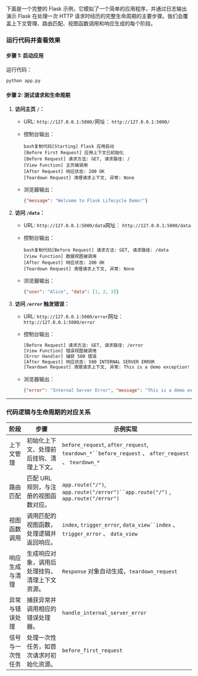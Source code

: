 下面是一个完整的 Flask 示例，它模拟了一个简单的应用程序，并通过日志输出演示 Flask 在处理一次 HTTP 请求时经历的完整生命周期的主要步骤。我们会覆盖上下文管理、路由匹配、视图函数调用和响应生成的每个阶段。

### **运行代码并查看效果**

#### **步骤 1: 启动应用**

运行代码：

```bash
python app.py
```

#### **步骤 2: 测试请求和生命周期**

1. **访问主页 `/`：**

   - URL: `http://127.0.0.1:5000/`网址： `http://127.0.0.1:5000/`

   - 控制台输出：

     ```
     bash复制代码[Starting] Flask 应用启动
     [Before First Request] 应用上下文已初始化
     [Before Request] 请求方法: GET, 请求路径: /
     [View Function] 主页被调用
     [After Request] 响应状态: 200 OK
     [Teardown Request] 清理请求上下文, 异常: None
     ```

   - 浏览器输出：

     ```json
     {"message": "Welcome to Flask Lifecycle Demo!"}
     ```
   
2. **访问 `/data`：**

   - URL: `http://127.0.0.1:5000/data`网址： `http://127.0.0.1:5000/data`

   - 控制台输出：

     ```
     bash复制代码[Before Request] 请求方法: GET, 请求路径: /data
     [View Function] 数据视图被调用
     [After Request] 响应状态: 200 OK
     [Teardown Request] 清理请求上下文, 异常: None
     ```

   - 浏览器输出：

     ```json
     {"user": "Alice", "data": [1, 2, 3]}
     ```
   
3. **访问 `/error` 触发错误：**

   - URL: `http://127.0.0.1:5000/error`网址： `http://127.0.0.1:5000/error`

   - 控制台输出：

     ```bash
     [Before Request] 请求方法: GET, 请求路径: /error
     [View Function] 错误视图被调用
     [Error Handler] 捕获 500 错误
     [After Request] 响应状态: 500 INTERNAL SERVER ERROR
     [Teardown Request] 清理请求上下文, 异常: This is a demo exception!
     ```

   - 浏览器输出：

     ```json
     {"error": "Internal Server Error", "message": "This is a demo exception!"}
     ```

------

### **代码逻辑与生命周期的对应关系**

| **阶段**         | **步骤**                                       | **示例实现**                                                 |
| ---------------- | ---------------------------------------------- | ------------------------------------------------------------ |
| 上下文管理       | 初始化上下文、处理前后挂钩、清理上下文。       | `before_request`, `after_request`, `teardown_*``before_request` 、 `after_request` 、 `teardown_*` |
| 路由匹配         | 匹配 URL 规则，与注册的视图函数对应。          | `app.route("/")`, `app.route("/error")``app.route("/")` , `app.route("/error")` |
| 视图函数调用     | 调用匹配的视图函数，处理逻辑并返回响应。       | `index`, `trigger_error`, `data_view``index` 、 `trigger_error` 、 `data_view` |
| 响应生成与清理   | 生成响应对象，调用后处理挂钩，清理上下文资源。 | `Response` 对象自动生成，`teardown_request`                  |
| 异常与错误处理   | 捕获异常并调用相应的错误处理器。               | `handle_internal_server_error`                               |
| 信号与一次性任务 | 处理一次性任务，如首次请求时初始化资源。       | `before_first_request`                                       |